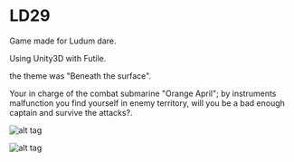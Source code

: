 LD29
====

Game made for Ludum dare.

Using Unity3D with Futile.

the theme was "Beneath the surface". 

Your in charge of the combat submarine "Orange April"; by instruments malfunction you find yourself in enemy territory, will you be a bad enough captain and survive the attacks?.


![alt tag](http://www.ludumdare.com/compo/wp-content/compo2/342546/14512-shot0.png)

![alt tag](http://www.ludumdare.com/compo/wp-content/compo2/342546/14512-shot1.png)
